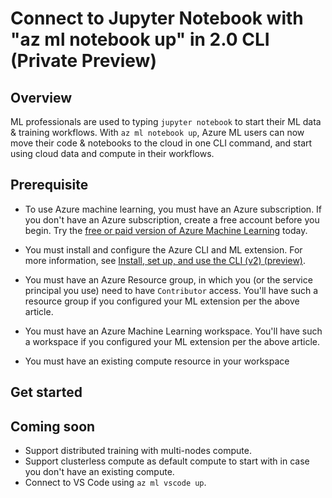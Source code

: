 # Connect to Jupyter Notebook with "az ml notebook up" in 2.0 CLI (Private Preview)

## Overview 

ML professionals are used to typing `jupyter notebook` to start their ML data & training workflows.  With `az ml notebook up`, Azure ML users can now move their code & notebooks to the cloud in one CLI command, and start using cloud data and compute in their workflows. 

## Prerequisite 

* To use Azure machine learning, you must have an Azure subscription. If you don't have an Azure subscription, create a free account before you begin. Try the [free or paid version of Azure Machine Learning](https://azure.microsoft.com/free/) today.

* You must install and configure the Azure CLI and ML extension. For more information, see [Install, set up, and use the CLI (v2) (preview)](how-to-configure-cli.md). 

* You must have an Azure Resource group, in which you (or the service principal you use) need to have `Contributor` access. You'll have such a resource group if you configured your ML extension per the above article. 

* You must have an Azure Machine Learning workspace. You'll have such a workspace if you configured your ML extension per the above article.

* You must have an existing compute resource in your workspace 


## Get started 




## Coming soon

* Support distributed training with multi-nodes compute.
* Support clusterless compute as default compute to start with in case you don't have an existing compute. 
* Connect to VS Code using `az ml vscode up`. 

